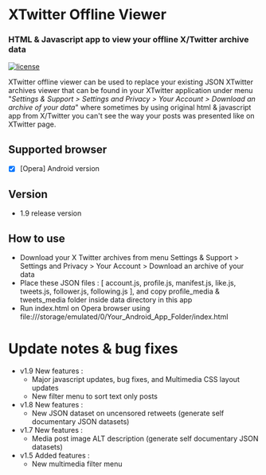 # XTwitter Offline Viewer
### HTML & Javascript app to view your offline X/Twitter archive data
[![license](https://img.shields.io/github/license/mashape/apistatus.svg)](https://opensource.org/licenses/MIT)

XTwitter offline viewer can be used to replace your existing JSON XTwitter archives viewer that can be found in your XTwitter application under menu "*Settings & Support > Settings and Privacy > Your Account > Download an archive of your data*" where sometimes by using original html & javascript app from X/Twitter you can't see the way your posts was presented like on XTwitter page.

## Supported browser
- [x] [Opera] Android version

## Version
- 1.9 release version

## How to use
- Download your X Twitter archives from menu Settings & Support > Settings and Privacy > Your Account > Download an archive of your data
- Place these JSON files : [ account.js, profile.js, manifest.js, like.js, tweets.js, follower.js, following.js ], and copy profile_media & tweets_media folder inside data directory in this app
- Run index.html on Opera browser using file:///storage/emulated/0/Your_Android_App_Folder/index.html

# Update notes & bug fixes
- v1.9 New features :
   - Major javascript updates, bug fixes, and Multimedia CSS layout updates
   - New filter menu to sort text only posts
- v1.8 New features :
    - New JSON dataset on uncensored
      retweets (generate self documentary JSON datasets)
- v1.7 New features :
    - Media post image ALT description (generate self documentary JSON datasets)
- v1.5 Added features :
    - New multimedia filter menu